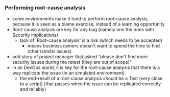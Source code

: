 ### Performing root-cause analysis

* some environments make it hard to perform root-cause analysis, because it is seen as a blame exercise, instead of a learning opportunity
* Root-cause analysis are key for any bug (namely one the ones with Security implications)
  * lack of 'Root-cause analysis' is a risk (which needs to be accepted)
    * means business owners doesn't want to spend the time to find other (similar issues)
* add story of project manager that asked "please don't find more security issues during the retest (they are out of scope)"
* in an DevOps world, it is key for the root-cause analysis that there is a way replicate the issue (in an simulated environment).
  * the end-result of a root-cause analysis should be a Test (very close to a script) (that passes when the issue can be replicated correctly and reliably)
